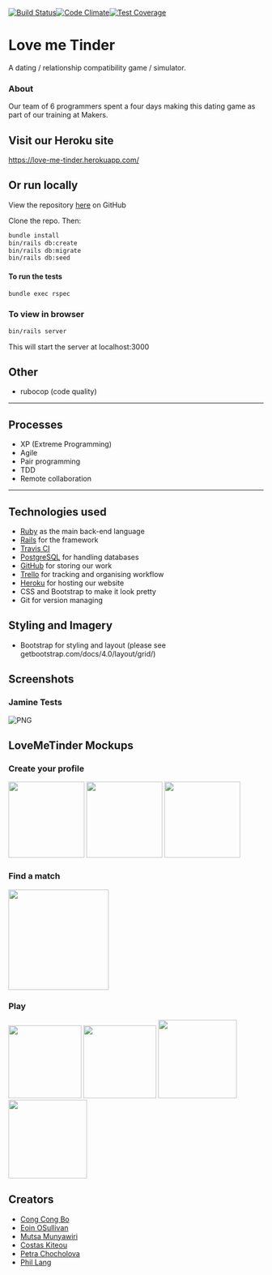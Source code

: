 [![Build Status](https://travis-ci.org/langphil/love-me-tinder.svg?branch=master)](https://travis-ci.org/langphil/love-me-tinder)[![Code Climate](https://codeclimate.com/github/langphil/love-me-tinder/badges/gpa.svg)](https://codeclimate.com/github/rails/rails)[![Test Coverage](https://codeclimate.com/github/langphil/love-me-tinder/badges/coverage.svg)](https://codeclimate.com/github/langphil/love-me-tinder/coverage)

# Love me Tinder
A dating / relationship compatibility game / simulator.

### About
Our team of 6 programmers spent a four days making this dating game as part of our training at Makers.

## Visit our Heroku site

https://love-me-tinder.herokuapp.com/

## Or run locally
View the repository [here](https://github.com/makersacademy/acebook-remote-july-2017) on GitHub

Clone the repo. Then:

```bash
bundle install
bin/rails db:create
bin/rails db:migrate
bin/rails db:seed
```
#### To run the tests
```bash
bundle exec rspec
```

### To view in browser
```bash
bin/rails server
```
This will start the server at localhost:3000

## Other
* rubocop (code quality)

---
## Processes
* XP (Extreme Programming)
* Agile
* Pair programming
* TDD
* Remote collaboration

---
## Technologies used
* [Ruby](https://www.ruby-lang.org/en/) as the main back-end language
* [Rails](http://rubyonrails.org/) for the framework
* [Travis CI](https://travis-ci.org/)
* [PostgreSQL](https://www.postgresql.org/) for handling databases
* [GitHub](https://github.com/makersacademy/acebook-remote-july-2017) for storing our work
* [Trello](https://trello.com/) for tracking and organising workflow
* [Heroku](https://acebook-remote-july.herokuapp.com/
) for hosting our website
* CSS and Bootstrap to make it look pretty
* Git for version managing

## Styling and Imagery
* Bootstrap for styling and layout (please see getbootstrap.com/docs/4.0/layout/grid/)

## Screenshots

### Jamine Tests
![PNG](https://i.imgur.com/XIN3Ww0.png)
                                               
## LoveMeTinder Mockups

### Create your profile

<p float="left">
  <img src="https://i.imgur.com/cCSHdZS.png" width="150"/>
  <img src="https://i.imgur.com/fKheP3e.png" width="150"/>
  <img src="https://i.imgur.com/VTxOvyG.png" width="150"/>
</p>

### Find a match

<p float="left">
  <img src="https://i.imgur.com/pWF4C5y.png" width="198"/>
</p>

### Play
<p float="left">
  <img src="https://i.imgur.com/Nsug8cn.png" width="144"/>
  <img src="https://i.imgur.com/55tjlJN.png" width="144"/>
  <img src="https://i.imgur.com/uqHPHcV.png" width="155"/>
  <img src="hhttps://i.imgur.com/X4pZAca.png" width="155"/>
</p>


## Creators
* [Cong Cong Bo](https://github.com/congcongbo)
* [Eoin OSullivan](https://github.com/EOSullivanBerlin)
* [Mutsa Munyawiri](https://github.com/memunyawiri)
* [Costas Kiteou](https://github.com/ckiteou)
* [Petra Chocholova](https://github.com/petrakh)
* [Phil Lang](https://github.com/langphil)
